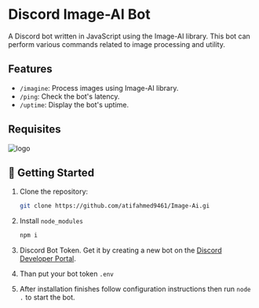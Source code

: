 # Discord Image-AI Bot

A Discord bot written in JavaScript using the Image-AI library. This bot can perform various commands related to image processing and utility.

## Features

- `/imagine`: Process images using Image-AI library.
- `/ping`: Check the bot's latency.
- `/uptime`: Display the bot's uptime.

## Requisites

  ![logo](https://media.discordapp.net/attachments/1090286019435319309/1198621715161436200/Screenshot_2024-01-21_193324.png?ex=65bf9276&is=65ad1d76&hm=a4e7a00d837a79cc3615bff84d1141e04298f722150b37a8523397d72d5dcb56&=&format=webp&quality=lossless&width=819&height=324)

## 🚀 Getting Started

1. Clone the repository:

   ```bash
   git clone https://github.com/atifahmed9461/Image-Ai.gi

2. Install `node_modules`

   ```bash
   npm i

3. Discord Bot Token. Get it by creating a new bot on the [Discord Developer Portal](https://discord.com/developers/applications).
  
4. Than put your bot token `.env`

5. After installation finishes follow configuration instructions then run `node .` to start the bot.
